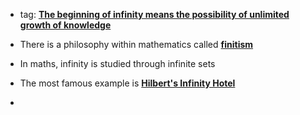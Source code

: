 - tag: **[The beginning of infinity means the possibility of unlimited growth of knowledge](../notes/The_beginning_of_infinity_means_the_possibility_of_unlimited_growth_of_knowledge)**

- There is a philosophy within mathematics called **[finitism](../notes/finitism)**

- In maths, infinity is studied through infinite sets
- The most famous example is **[Hilbert's Infinity Hotel](../notes/Hilbert's_Infinity_Hotel)**
- 